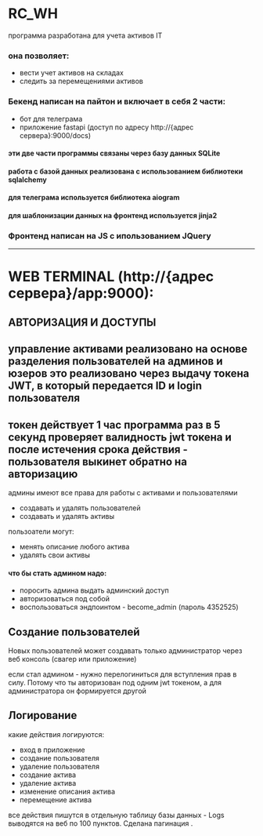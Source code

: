 # RC_WH

программа разработана для учета активов IT
### она позволяет:
- вести учет активов на складах
- следить за перемещениями активов

### Бекенд написан на пайтон и включает в себя 2 части:
- бот для телеграма
- приложение fastapi (доступ по адресу http://{адрес сервера}:9000/docs)
#### эти две части программы связаны через базу данных SQLite
#### работа с базой данных реализована с использованием библиотеки sqlalchemy
#### для телеграма используется библиотека aiogram
#### для шаблонизации данных на фронтенд используется jinja2
### Фронтенд написан на JS с ипользованием JQuery

---------------------------
# **WEB TERMINAL (http://{адрес сервера}/app:9000)**:
## АВТОРИЗАЦИЯ И ДОСТУПЫ

управление активами реализовано на основе разделения пользователей на админов и юзеров
это реализовано через выдачу токена JWT, в который передается ID и login пользователя
---- 
токен действует 1 час
программа раз в 5 секунд проверяет валидность jwt токена и после истечения срока действия - пользователя выкинет обратно на авторизацию
----
админы имеют все права для работы с активами и пользователями
- создавать и удалять пользователей
- создавать и удалять активы

пользоатели могут:
- менять описание любого актива
- удалять свои активы


#### что бы стать админом надо:
- поросить админа выдать админский доступ
- авторизоваться под собой
- воспользоваться эндпоинтом - become_admin (пароль 4352525)

## Создание пользователей

Новых пользователей может создавать только администратор через веб консоль (свагер или приложение)

если стал админом - нужно перелогиниться для вступления прав в силу. Потому что ты авторизован под одним jwt токеном, а
для администратора он формируется другой

## Логирование

какие действия логируются:
- вход в приложение
- создание пользователя
- удаление пользователя
- создание актива
- удаление актива
- изменение описания актива
- перемещение актива

все действия пишутся в отдельную таблицу базы данных - Logs
выводятся на веб по 100 пунктов. Сделана пагинация
.


